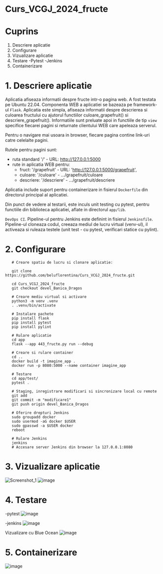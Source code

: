 # Curs_VCGJ_2024_fructe

# Cuprins
1. Descriere aplicatie
2. Configurare
3. Vizualizare aplicatie
4. Testare
   -Pytest
   -Jenkins
5. Containerizare 
   

# 1. Descriere aplicatie

Aplicatia afiseaza informatii despre fructe intr-o pagina web. A fost testata pe Ubuntu 22.04.
Componenta WEB a aplicatiei se bazeaza pe framework-ul `Flask`.
Aplicatia este simpla, afiseaza informatii despre descrierea si culoarea fructului cu ajutorul functiilor culoare_grapefruit() si descriere_grapefruit().
Informatiile sunt preluate apoi in functiile de tip `view` specifice fiecarei pagini si returnate clientului WEB care apeleaza serverul.

Pentru o navigare mai usoara in browser, fiecare pagina contine link-uri catre celelalte pagini.

Rutele pentru pagini sunt:
 * ruta standard '/' - URL: http://127.0.0.1:5000
 * rute in aplicatia WEB pentru:
   * fruct:     '/grapefruit' - URL: 'http://127.0.0.1:5000/grapefruit',
   * culoare:   '/culoare' -                        .../grapefruit/culoare
   * descriere: '/descriere' -                      .../grapefruit/descriere

Aplicatia include suport pentru containerizare in fisierul `Dockerfile` din directorul principal al aplicatiei.

Din punct de vedere al testarii, este inculs unit testing cu pytest, pentru functiile din biblioteca aplicatiei, aflate in directorul `app/lib`.

`DevOps CI`.
Pipeline-ul pentru Jenkins este definint in fisierul `Jenkinsfile`.
Pipeline-ul cloneaza codul, creeaza mediul de lucru virtual (venv-ul), il activeaza si ruleaza testele (unit test - cu pytest, verificari statice cu pylint).


# 2. Configurare


``` 
   # Creare spatiu de lucru si clonare aplicatie:
   
   git clone https://github.com/beluflorentina/Curs_VCGJ_2024_fructe.git

   cd Curs_VCGJ_2024_fructe
   git checkout devel_Banica_Dragos
   
   # Creare mediu virtual si activare
   python3 -m venv .venv
   . .venv/bin/activate
   
   # Instalare pachete
   pip install flask
   pip install pytest
   pip install pylint
   
   # Rulare aplicatie
   cd app
   flask --app 443_fructe.py run --debug

   # Creare si rulare container
   cd ..
   docker build -t imagine_app .
   docker run -p 8080:5000 --name container imagine_app
   
   # Testare
   cd app/test/
   pytest .
   
   # Staging, inregistrare modificari si sincronizare local cu remote
   git add
   git commit -m "modificare1"
   git push origin devel_Banica_Dragos
   
   # Oferire drepturi Jenkins
   sudo groupadd docker
   sudo usermod -aG docker $USER
   sudo gpasswd -a $USER docker
   reboot
   
   # Rulare Jenkins
   jenkins
   # Accesare server Jenkins din browser la 127.0.0.1:8080
```
   # 3. Vizualizare aplicatie
   
   ![Screenshot_1](https://github.com/beluflorentina/Curs_VCGJ_2024_fructe/assets/145229192/f53b048d-8bd0-498b-8528-61dde2a7a626)
   ![image](https://github.com/beluflorentina/Curs_VCGJ_2024_fructe/assets/145229192/b0625d9d-616a-43f2-a1ae-89ec68125a46)

   # 4. Testare
   -pytest
   ![image](https://github.com/beluflorentina/Curs_VCGJ_2024_fructe/assets/145229192/1552bfb1-be91-421e-bb40-4c762b15431b)

   -jenkins
   ![image](https://github.com/beluflorentina/Curs_VCGJ_2024_fructe/assets/145229192/c7a651be-f23b-4191-91b5-d178ffed8a96)

   Vizualizare cu Blue Ocean
   ![image](https://github.com/beluflorentina/Curs_VCGJ_2024_fructe/assets/145229192/a4bb7551-33aa-4eda-a445-448fd9ad7050)

   #  5. Containerizare

   ![image](https://github.com/beluflorentina/Curs_VCGJ_2024_fructe/assets/145229192/deda587d-0baf-4283-814e-1480d1a12d0b)


   





   
